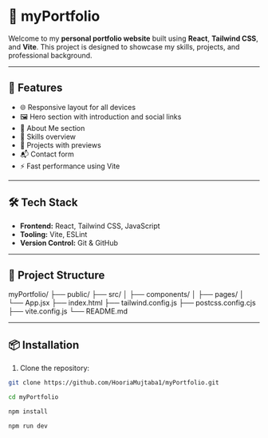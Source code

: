 # 💼 myPortfolio

Welcome to my **personal portfolio website** built using **React**, **Tailwind CSS**, and **Vite**. This project is designed to showcase my skills, projects, and professional background.

---

## 🚀 Features

- 🌐 Responsive layout for all devices
- 🖼️ Hero section with introduction and social links
- 📄 About Me section
- 🧠 Skills overview
- 📁 Projects with previews
- 📬 Contact form
- ⚡ Fast performance using Vite

---

## 🛠 Tech Stack

- **Frontend:** React, Tailwind CSS, JavaScript
- **Tooling:** Vite, ESLint
- **Version Control:** Git & GitHub

---

## 📂 Project Structure

myPortfolio/
├── public/
├── src/
│ ├── components/
│ ├── pages/
│ └── App.jsx
├── index.html
├── tailwind.config.js
├── postcss.config.cjs
├── vite.config.js
└── README.md

---

## 📦 Installation

1. Clone the repository:

```bash
git clone https://github.com/HooriaMujtaba1/myPortfolio.git

cd myPortfolio

npm install

npm run dev

